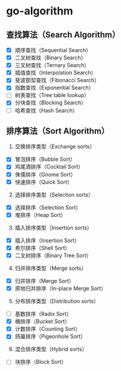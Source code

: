# go-algorithm

## 查找算法（Search Algorithm）

- [x] 顺序查找（Sequential Search）
- [x] 二叉树查找（Binary Search）
- [x] 三叉树查找（Ternary Search）
- [x] 插值查找（Interpolation Search）
- [x] 斐波那契查找（Fibonacci Search）
- [x] 指数查找（Exponential Search）
- [ ] 树表查找（Tree table lookup）
- [x] 分块查找（Blocking Search）
- [ ] 哈希查找（Hash Search）  

## 排序算法（Sort Algorithm）

1. 交换排序类型（Exchange sorts）
- [x] 冒泡排序（Bubble Sort）
- [x] 鸡尾酒排序（Cocktail Sort）
- [x] 侏儒排序（Gnome Sort）
- [x] 快速排序（Quick Sort）

2. 选择排序类型（Selection sorts）
- [x] 选择排序（Selection Sort） 
- [x] 堆排序（Heap Sort）  

3. 插入排序类型（Insertion sorts）
- [x] 插入排序（Insertion Sort）
- [x] 希尔排序（Shell Sort）  
- [x] 二叉树排序（Binary Tree Sort）

4. 归并排序类型（Merge sorts）
- [x] 归并排序（Merge Sort）
- [x] 原地归并排序（In-place Merge Sort）  

5. 分布排序类型（Distribution sorts）
- [ ] 基数排序（Radix Sort）
- [x] 桶排序（Bucket Sort）
- [x] 计数排序（Counting Sort）
- [x] 鸽巢排序（Pigeonhole Sort）

6. 混合排序类型（Hybrid sorts）
- [ ] 块排序（Block Sort）
